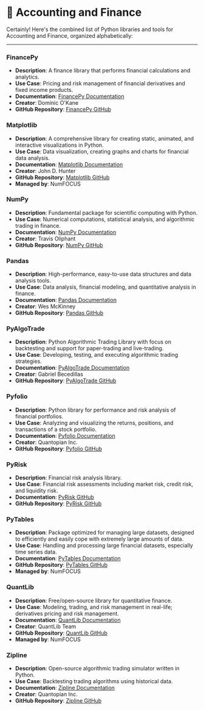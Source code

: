 # 📒 Accounting and Finance

Certainly! Here's the combined list of Python libraries and tools for Accounting and Finance, organized alphabetically:

***

### FinancePy

* **Description**: A finance library that performs financial calculations and analytics.
* **Use Case**: Pricing and risk management of financial derivatives and fixed income products.
* **Documentation**: [FinancePy Documentation](https://github.com/domokane/FinancePy)
* **Creator**: Dominic O'Kane
* **GitHub Repository**: [FinancePy GitHub](https://github.com/domokane/FinancePy)

### Matplotlib

* **Description**: A comprehensive library for creating static, animated, and interactive visualizations in Python.
* **Use Case**: Data visualization, creating graphs and charts for financial data analysis.
* **Documentation**: [Matplotlib Documentation](https://matplotlib.org/)
* **Creator**: John D. Hunter
* **GitHub Repository**: [Matplotlib GitHub](https://github.com/matplotlib/matplotlib)
* **Managed by**: NumFOCUS

### NumPy

* **Description**: Fundamental package for scientific computing with Python.
* **Use Case**: Numerical computations, statistical analysis, and algorithmic trading in finance.
* **Documentation**: [NumPy Documentation](https://numpy.org/doc/)
* **Creator**: Travis Oliphant
* **GitHub Repository**: [NumPy GitHub](https://github.com/numpy/numpy)

### Pandas

* **Description**: High-performance, easy-to-use data structures and data analysis tools.
* **Use Case**: Data analysis, financial modeling, and quantitative analysis in finance.
* **Documentation**: [Pandas Documentation](https://pandas.pydata.org/pandas-docs/stable/)
* **Creator**: Wes McKinney
* **GitHub Repository**: [Pandas GitHub](https://github.com/pandas-dev/pandas)

### PyAlgoTrade

* **Description**: Python Algorithmic Trading Library with focus on backtesting and support for paper-trading and live-trading.
* **Use Case**: Developing, testing, and executing algorithmic trading strategies.
* **Documentation**: [PyAlgoTrade Documentation](http://gbeced.github.io/pyalgotrade/)
* **Creator**: Gabriel Becedillas
* **GitHub Repository**: [PyAlgoTrade GitHub](https://github.com/gbeced/pyalgotrade)

### Pyfolio

* **Description**: Python library for performance and risk analysis of financial portfolios.
* **Use Case**: Analyzing and visualizing the returns, positions, and transactions of a stock portfolio.
* **Documentation**: [Pyfolio Documentation](https://quantopian.github.io/pyfolio/)
* **Creator**: Quantopian Inc.
* **GitHub Repository**: [Pyfolio GitHub](https://github.com/quantopian/pyfolio)

### PyRisk

* **Description**: Financial risk analysis library.
* **Use Case**: Financial risk assessments including market risk, credit risk, and liquidity risk.
* **Documentation**: [PyRisk GitHub](https://github.com/PyRisk/PyRisk)
* **GitHub Repository**: [PyRisk GitHub](https://github.com/PyRisk/PyRisk)

### PyTables

* **Description**: Package optimized for managing large datasets, designed to efficiently and easily cope with extremely large amounts of data.
* **Use Case**: Handling and processing large financial datasets, especially time series data.
* **Documentation**: [PyTables Documentation](https://www.pytables.org/)
* **GitHub Repository**: [PyTables GitHub](https://github.com/PyTables/PyTables)
* **Managed by**: NumFOCUS

### QuantLib

* **Description**: Free/open-source library for quantitative finance.
* **Use Case**: Modeling, trading, and risk management in real-life; derivatives pricing and risk management.
* **Documentation**: [QuantLib Documentation](https://www.quantlib.org/docs.shtml)
* **Creator**: QuantLib Team
* **GitHub Repository**: [QuantLib GitHub](https://github.com/lballabio/QuantLib)
* **Managed by**: NumFOCUS

### Zipline

* **Description**: Open-source algorithmic trading simulator written in Python.
* **Use Case**: Backtesting trading algorithms using historical data.
* **Documentation**: [Zipline Documentation](http://www.zipline.io/)
* **Creator**: Quantopian Inc.
* **GitHub Repository**: [Zipline GitHub](https://github.com/quantopian/zipline)

